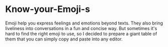 # Know-your-Emoji-s
Emoji help you express feelings and emotions beyond texts. They also bring liveliness into conversations in a fun and concise way.
But sometimes it's hard to find the right emoji to use, so I decided to prepare a giant table of them that you can simply copy and paste into any editor.
